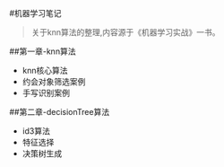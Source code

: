 #机器学习笔记
>关于knn算法的整理,内容源于《机器学习实战》一书。

##第一章-knn算法
* knn核心算法
* 约会对象筛选案例
* 手写识别案例

##第二章-decisionTree算法
* id3算法
* 特征选择
* 决策树生成

